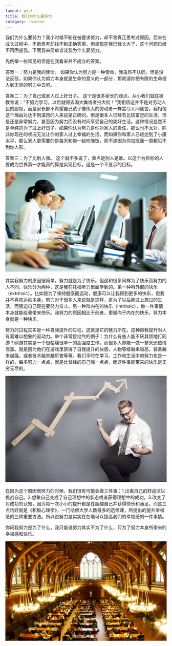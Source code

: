 ```yaml
---
layout: post
title: 我们为什么要努力
category: chinese
---
```


我们为什么要努力？我小时候不断在被要求努力，却不曾真正思考过原因。后来在成长过程中，不断思考却找不到正确答案。但是现在我已经长大了，这个问题已经不再困惑我。下面我来简单谈谈我为什么要努力。

先例举一些常见的但是在我看来并不成立的答案。

答案一：努力是我的使命。
如果你认为努力是一种使命，我虽然不认同，但是没法反驳。如果你认为努力本身就是生命的意义的一部分，那就请你把有限的生命投入到无尽的努力中去吧。

答案二：为了自己或家人过上好日子。
这个是很多家长的观点。从小我们就在被教育说：“不努力学习，以后就得去淘大粪或者扫大街！”我相信这并不是对劳动人民的鄙视，而是家长都不希望自己孩子像伟大的劳动者一样尝尽人间疾苦。我相信这个理由对达不到温饱的人来说是正确的。但是很多人已经有比较富足的生活，但是还是非常努力，甚至因为努力而没有时间享受自己的美好生活。这种情况显然不是单纯的为了过上好日子。如果你认为努力是你对家人的责任，那么也不太对，除非你现在的状况无法让你的家人过上幸福的生活。而如果你和家人已经达到了小康水平，那么家人更需要的是每天和你一起吃晚饭，而不是因为你加班而一周都见不到你人影。

答案三：为了比别人强。
这个就不多说了，重点是别人是谁。以这个为目标的人要成为世界第一才能真的算是实现目标。这是一个不显示的目标。

<div class="row">
<div class="col-lg-12">
      <div class="thumbnail">
          <img src="/img/hardworking1.jpg">
      </div>
</div>
</div>

其实我努力的原因很简单，努力就是为了快乐。但这和很多同样为了快乐而努力的人不同。快乐分为两种，这是我在托福听力里面学到的。第一种叫外部的快乐（extrinsic）。比如我为了保持健康而运动，健康可以让我得到更多的快乐，但我并不喜欢运动本身。努力对于很多人来说就是这样，是为了以后能过上想过的生活，而强迫自己现在要努力奋斗。另一种叫内在的快乐（intrinsic），做一件事情本身就能给我带来快乐。我努力的原因相比于前者，更偏向于内在的快乐，努力本身就是一种快乐。

努力的过程其实是一种自我提升的过程，这就是它的魅力所在。这种自我提升对人有着难以想象的驱动力。举个非常接地气的例子：为什么有些人能不厌其烦地打网游？网游其实是一个很枯燥很单一的高强度工作。而很多人却能一做一整天还热情高涨。就是因为他们在游戏里获得了自我提升的快感，人物等级越来越高，装备越来越强，或者技术越来越厉害等等。我们平时在学习、工作和生活中的努力也是一样的，每多努力一点点，就是比曾经的自己强一点点，而这件事能带来的快乐是无穷无尽的。

<div class="row">
<div class="col-lg-12">
      <div class="thumbnail">
          <img src="/img/hardworking2.jpg">
      </div>
</div>
</div>

在因为这个原因而努力的时候，我们很有可能会做三件事：1.出离自己的舒适区以挑战自己。2.想象自己变成了自己理想中的状态或者获得理想中的成功。3.改变了对成功的认知，因为每一次小小的提升都是在超越自己并获得快乐和满足。而这三点恰好就是《积极心理学》，一门哈佛大学人数最多的选修课，所提出的提升幸福感的三种重要方法。所以说努力是实实在在地可以提高我们的幸福感的一件事情。

你问我努力是为了什么，我只能说努力其实不为了什么，只为了努力本身所带来的幸福感和快乐。

<div class="row">
<div class="col-lg-12">
      <div class="thumbnail">
          <img src="/img/hardworking3.jpg">
      </div>
</div>
</div>

